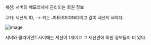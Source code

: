 세션: 서버의 메모리에서 관리되는 회원 정보

쿠키: 세션의 ID, --> 키는 JSEESSIONID이고 값이 세션의 id이다.

![image](https://user-images.githubusercontent.com/108928206/185623158-e28ddca6-d9ba-44c7-8bf2-5fabe5aaf052.png)

서버와 클라이언트사이에는 세션이 1개이고 그 세션안에 회원 정보들이 더 있다.
